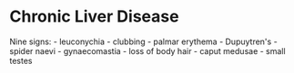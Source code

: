 # Chronic Liver Disease

Nine signs: - leuconychia - clubbing - palmar erythema - Dupuytren's -
spider naevi - gynaecomastia - loss of body hair - caput medusae - small
testes
